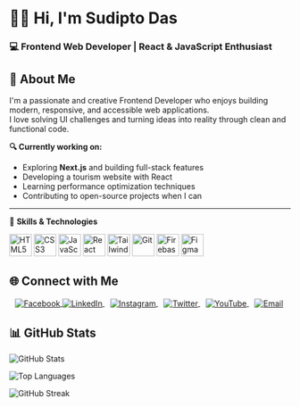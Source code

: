 # 🧑‍💻 Hi, I'm Sudipto Das
### 💻 Frontend Web Developer | React & JavaScript Enthusiast


## 🧾 About Me

I'm a passionate and creative Frontend Developer who enjoys building modern, responsive, and accessible web applications.  
I love solving UI challenges and turning ideas into reality through clean and functional code.

**🔍 Currently working on:**
- Exploring **Next.js** and building full-stack features  
- Developing a tourism website with React  
- Learning performance optimization techniques  
- Contributing to open-source projects when I can  

---


🚀 **Skills & Technologies**
<p align="left"> <img src="https://img.icons8.com/color/48/html-5--v1.png" alt="HTML5" width="40" height="40"/> <img src="https://img.icons8.com/color/48/css3.png" alt="CSS3" width="40" height="40"/> <img src="https://img.icons8.com/color/48/javascript--v1.png" alt="JavaScript" width="40" height="40"/> <img src="https://img.icons8.com/color/48/react-native.png" alt="React" width="40" height="40"/> <img src="https://img.icons8.com/color/48/tailwind_css.png" alt="Tailwind CSS" width="40" height="40"/> <img src="https://img.icons8.com/color/48/git.png" alt="Git" width="40" height="40"/> <img src="https://img.icons8.com/color/48/firebase.png" alt="Firebase" width="40" height="40"/> <img src="https://img.icons8.com/color/48/figma.png" alt="Figma" width="40" height="40"/> </p>


## 🌐 Connect with Me

<p>
   <a href="https://www.facebook.com/sudipto.das.601834" target="_blank" rel="noopener noreferrer">
    <img src="https://img.icons8.com/color/30/000000/facebook-new.png" alt="Facebook" style="vertical-align:middle; margin-left:10px;" />
  </a>
  <a href="https://www.linkedin.com/in/sudipto-das-677330343/" target="_blank" rel="noopener noreferrer">
    <img src="https://img.icons8.com/color/30/000000/linkedin.png" alt="LinkedIn" style="vertical-align:middle;" />
  </a>
   <a href="https://www.instagram.com/sudiptodas4903/" target="_blank" rel="noopener noreferrer">
    <img src="https://img.icons8.com/color/30/000000/instagram-new.png" alt="Instagram" style="vertical-align:middle; margin-left:10px;" />
  </a>
  <a href="https://x.com/sudipto863" target="_blank" rel="noopener noreferrer">
    <img src="https://img.icons8.com/color/30/000000/twitter--v1.png" alt="Twitter" style="vertical-align:middle; margin-left:10px;" />
  </a>
  <a href="https://www.youtube.com/@As-Sudipto" target="_blank" rel="noopener noreferrer">
    <img src="https://img.icons8.com/color/30/000000/youtube-play.png" alt="YouTube" style="vertical-align:middle; margin-left:10px;" />
  </a>
  <a href="mailto:sudiptodas4093@gmail.com" target="_blank" rel="noopener noreferrer">
    <img src="https://img.icons8.com/color/30/000000/gmail--v1.png" alt="Email" style="vertical-align:middle; margin-left:10px;" />
  </a>
</p>


## 📊 GitHub Stats

![GitHub Stats](https://github-readme-stats.vercel.app/api?username=sudiptodas153&show_icons=true&theme=radical)

![Top Languages](https://github-readme-stats.vercel.app/api/top-langs/?username=sudiptodas153&layout=compact&theme=radical)

![GitHub Streak](https://github-readme-streak-stats.herokuapp.com/?user=sudiptodas153&theme=radical)


